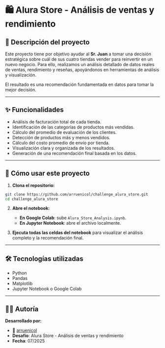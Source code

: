 # 🛍️ Alura Store - Análisis de ventas y rendimiento

## 📄 Descripción del proyecto

Este proyecto tiene por objetivo ayudar al **Sr. Juan** a tomar una decisión estratégica sobre cuál de sus cuatro tiendas vender para reinvertir en un nuevo negocio. Para ello, realizamos un análisis detallado de datos reales de ventas, rendimiento y reseñas, apoyándonos en herramientas de análisis y visualización.

El resultado es una recomendación fundamentada en datos para tomar la mejor decisión.

---

## ✨ Funcionalidades

- Análisis de facturación total de cada tienda.
- Identificación de las categorías de productos más vendidas.
- Cálculo del promedio de evaluación de los clientes.
- Detección de productos más y menos vendidos.
- Cálculo del costo promedio de envío por tienda.
- Visualización clara y organizada de los resultados.
- Generación de una recomendación final basada en los datos.

---

## 🚀 Cómo usar este proyecto

1. **Clona el repositorio:**
```bash
git clone https://github.com/arruenicol/challenge_alura_store.git
cd challenge_alura_store
```

2. **Abre el notebook:**
   - **En Google Colab**: sube `Alura_Store_Analysis.ipynb`.
   - **En Jupyter Notebook**: abre el archivo localmente.

3. **Ejecuta todas las celdas del notebook** para visualizar el análisis completo y la recomendación final.

---

## 🛠 Tecnologías utilizadas

- Python
- Pandas
- Matplotlib
- Jupyter Notebook o Google Colab

---

## 👩‍💻 Autoría

**Desarrollado por:**
- 👤 [arruenicol](https://github.com/arruenicol) 
- **Desafío**: Alura Store - Análisis de ventas y rendimiento
- **Fecha**: 07/2025
